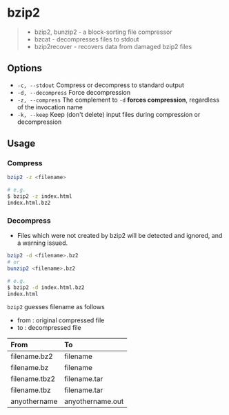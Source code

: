 # bzip2

> - bzip2, bunzip2 - a block-sorting file compressor
> - bzcat - decompresses files to stdout
> - bzip2recover - recovers data from damaged bzip2 files

## Options

- `-c, --stdout` Compress or decompress to standard output
- `-d, --decompress` Force decompression
- `-z, --compress` The complement to `-d` **forces compression**, regardless of the invocation name
- `-k, --keep` Keep (don't delete) input files during compression or decompression

## Usage

### Compress

```bash
bzip2 -z <filename>

# e.g.
$ bzip2 -z index.html
index.html.bz2
```

### Decompress

- Files which were not created by bzip2 will be detected and ignored, and a warning issued.

```bash
bzip2 -d <filename>.bz2
# or
bunzip2 <filename>.bz2

# e.g.
$ bzip2 -d index.html.bz2
index.html
```

`bzip2` guesses filename as follows

- from : original compressed file
- to : decompressed file

|From|To|
|:-|:-|
|filename.bz2|filename|
|filename.bz|filename|
|filename.tbz2|filename.tar|
|filename.tbz|filename.tar|
|anyothername|anyothername.out|
